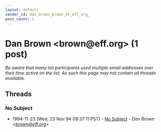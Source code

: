```yaml
---
layout: default
sender_id: dan_brown_brown_at_eff_org_
post_count: 1
---
```


# Dan Brown <brown<span>@</span>eff.org> (1 post)

_Be aware that many list participants used multiple email addresses over their time active on the list. As such this page may not contain all threads available._

## Threads

### No Subject
+ 1994-11-23 (Wed, 23 Nov 94 09:37:11 PST) - [No Subject](/archive/1994/11/c5cd94a45c262c4919b84657a4367d60cb159ccf93ea3799dd508217b3020695) - _Dan Brown \<brown@eff.org\>_

